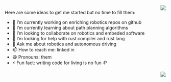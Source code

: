 <img align="right" src="https://github-readme-stats.vercel.app/api?username=salaheddineghamri&&show_icons=true&theme=github" />


Here are some ideas to get me started but no time to fill them:

- 🔭 I’m currently working on enriching robotics repos on github
- 🌱 I’m currently learning about path planning algorithms
- 👯 I’m looking to collaborate on robotics and embeded software
- 🤔 I’m looking for help with rust compiler and rust lang
- 💬 Ask me about robotics and autonomous driving
- 📫 How to reach me: linked in
- 😄 Pronouns: them 
- ⚡ Fun fact: writing code for living is no fun :P

<img align="right" src="https://github-readme-stats.vercel.app/api/top-langs/?username=salaheddineghamri&&show_icons=true&layout=compact&theme=github" />
